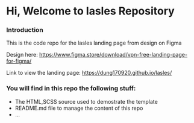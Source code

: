 # Hi, Welcome to lasles Repository

### Introduction
This is the code repo for the lasles landing page from design on Figma

Design here: https://www.figma.store/download/vpn-free-landing-page-for-figma/

Link to view the landing page: https://dung170920.github.io/lasles/

### You will find in this repo the following stuff:
* The HTML,SCSS source used to demostrate the template
* README.md file to manage the content of this repo
* ...
